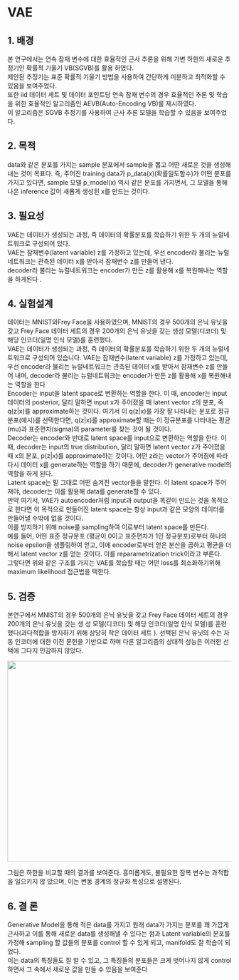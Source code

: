 # VAE


## 1. 배경

본 연구에서는 연속 잠재 변수에 대한 효율적인 근사 추론을 위해 가변 하한의 새로운 추정기인 확률적 기울기 VB(SGVB)를 활용 하였다.<br>
제안된 추정기는 표준 확률적 기울기 방법을 사용하여 간단하게 미분하고 최적화할 수 있음을 보여주었다.<br> 
또한 iid 데이터 세트 및 데이터 포인트당 연속 잠재 변수의 경우 효율적인 추론 및 학습을 위한 효율적인 알고리즘인 AEVB(Auto-Encoding VB)를 제시하였다.<br>
이 알고리즘은 SGVB 추정기를 사용하여 근사 추론 모델을 학습할 수 있음을 보여주었다.


## 2. 목적

data와 같은 분포를 가지는 sample 분포에서 sample을 뽑고 어떤 새로운 것을 생성해내는 것이 목표다. 즉,
주어진 training data가 p_data(x)(확률밀도함수)가 어떤 분포를 가지고 있다면, sample 모델 p_model(x) 역시 같은 분포를 가지면서,
그 모델을 통해 나온 inference 값이 새롭게 생성된 x를 만드는 것이다.


## 3. 필요성

VAE는 데이터가 생성되는 과정, 즉 데이터의 확률분포를 학습하기 위한 두 개의 뉴럴네트워크로 구성되어 있다.<br>
VAE는 잠재변수(latent variable) z를 가정하고 있는데, 우선 encoder라 불리는 뉴럴네트워크는 관측된 데이터 x를 받아서 잠재변수 z를 만들어 낸다.<br> 
decoder라 불리는 뉴럴네트워크는 encoder가 만든 z를 활용해 x를 복원해내는 역할을 하게된다
.


## 4. 실험설계

데이터는 MNIST와Frey Face을 사용하였으며, MNIST의 경우 500개의 은닉 유닛을 갖고 Frey Face 데이터 세트의 경우 200개의 은닉 유닛을 갖는 생성 모델(디코더) 및 해당 인코더(일명 인식 모델)를 훈련했다.<br>
VAE는 데이터가 생성되는 과정, 즉 데이터의 확률분포를 학습하기 위한 두 개의 뉴럴네트워크로 구성되어 있습니다. VAE는 잠재변수(latent variable) z를 가정하고 있는데, 우선 encoder라 불리는 뉴럴네트워크는 관측된 데이터 x를 받아서 잠재변수 z를 만들어 내며, decoder라 불리는 뉴럴네트워크는 encoder가 만든 z를 활용해 x를 복원해내는 역할을 한다<br>
Encoder는 input을 latent space로 변환하는 역할을 한다. 이 때, encoder는 input 데이터의 posterior, 달리 말하면 input x가 주어졌을 때 latent vector z의 분포, 즉  q(z|x)를 approximate하는 것이다. 여기서 이 q(z|x)를 가장 잘 나타내는 분포로 정규분포(예시)를 선택한다면, q(z|x)를 approximate할 때는 이 정규분포를 나타내는 평균(mu)과 표준편차(sigma)의 parameter를 찾는 것이 될 것이다.<br>
Decoder는 encoder와 반대로 latent space를 input으로 변환하는 역할을 한다. 이 때, decoder는 input의 true distribution, 달리 말하면 latent vector z가 주어졌을 때 x의 분포,  p(z|x)를 approximate하는 것이다. 어떤 z라는 vector가 주어짐에 따라 다시 데이터 x를 generate하는 역할을 하기 때문에, decoder가 generative model의 역할을 하게 된다.<br>
Latent space는 말 그대로 어떤 숨겨진 vector들을 말한다. 이 latent space가 주어져야, decoder는 이를 활용해 data를 generate할 수 있다.<br> 
만약 여기서, VAE가 autoencoder처럼 input과 output을 똑같이 만드는 것을 목적으로 한다면 이 목적으로 만들어진 latent space는 항상 input과 같은 모양의 데이터를 만들어낼 수밖에 없을 것이다.<br>
이를 방지하기 위해 noise를 sampling하여 이로부터 latent space를 만든다.<br> 
예를 들어, 어떤 표준 정규분포 (평균이 0이고 표준편차가 1인 정규분포)로부터 하나의 noise epsilon을 샘플링하여 얻고, 이에 encoder로부터 얻은 분산을 곱하고 평균을 더해서 latent vector z를 얻는 것이다. 이를 reparametrization trick이라고 부른다.<br>
그렇다면 위와 같은 구조를 가지는 VAE를 학습할 때는 어떤 loss를 최소화하기위해 maximum likelihood 접근법을 택한다.<br>


## 5. 검증

본연구에서 MNIST의 경우 500개의 은닉 유닛을 갖고 Frey Face 데이터 세트의 경우 200개의 은닉 유닛을 갖는 생
성 모델(디코더) 및 해당 인코더(일명 인식 모델)를 훈련했다(과다적합을 방지하기 위해 상당히 작은 데이터 세트 ). 
선택된 은닉 유닛의 수는 자동 인코더에 대한 이전 문헌을 기반으로 하며 다른 알고리즘의 상대적 성능은 이러한 선택에 그다지 민감하지 않았다.<br>

<p align="center">
  <img src=https://github.com/donggale72/webtest_html/blob/main/img/%ED%99%94%EB%A9%B4%20%EC%BA%A1%EC%B2%98%202022-08-29%20171801.jpg style="width:600px; height:450px;"/>
  </p>

그림은 하한을 비교할 때의 결과를 보여준다. 흥미롭게도, 불필요한 잠복 변수는 과적합을 일으키지 않
았으며, 이는 변동 경계의 정규화 특성으로 설명된다.


## 6. 결 론

Generative Model을 통해 적은 data를 가지고 원래 data가 가지는 분포를 꽤 가깝게 근사하고 이를 통해 새로운 data를 생성해낼 수 있다는 점과
Latent variable의 분포를 가정해 sampling 할 값들의 분포를 control 할 수 있게 되고, manifold도 잘 학습이 되었다.<br>
이는 data의 특징들도 잘 알 수 있고, 그 특징들의 분포들은 크게 벗어나지 않게 control 하면서 그 속에서 새로운 값을 만들 수 있음을 보여준다
